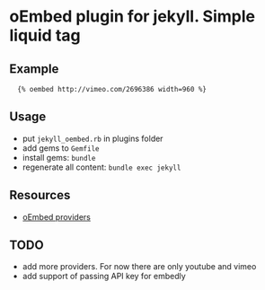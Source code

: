 # oEmbed plugin for jekyll. Simple liquid tag

## Example
```liquid
  {% oembed http://vimeo.com/2696386 width=960 %}
```

## Usage
 - put `jekyll_oembed.rb` in plugins folder
 - add gems to `Gemfile`
 - install gems: `bundle`
 - regenerate all content: `bundle exec jekyll` 

## Resources
 - [oEmbed providers](http://www.oembed.com/#section7.1)

## TODO
 - add more providers. For now there are only youtube and vimeo
 - add support of passing API key for embedly
